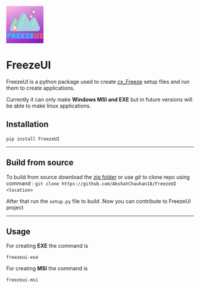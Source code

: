 <img src="assets/icon.png" alt="drawing" width="100"/>

# **FreezeUI**

FreezeUI is a python package used to create [cx_Freeze](https://pypi.org/project/cx-Freeze/) setup files and run them to create applications.

Currently it can only make **Windows MSI and EXE** but in future versions will be 
able to make linux applications.

## Installation
```
pip install FreezeUI
```

---

## Build from source

To build from source download the [zip folder](https://github.com/AkshatChauhan18/FreezeUI/archive/refs/heads/master.zip) or use *git* to
clone repo using command : ```git clone https://github.com/AkshatChauhan18/FreezeUI <location>```

After that run the ```setup.py``` file to build .Now you can contribute to FreezeUI project

---

## Usage

For creating **EXE** the command is

``` 
freezeui-exe
```

For creating **MSI** the command is

```
freezeui-msi
```
